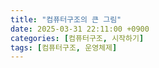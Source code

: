 ```yaml
---
title: "컴퓨터구조의 큰 그림"
date: 2025-03-31 22:11:00 +0900
categories: [컴퓨터구조, 시작하기]
tags: [컴퓨터구조, 운영체제]
---
```

